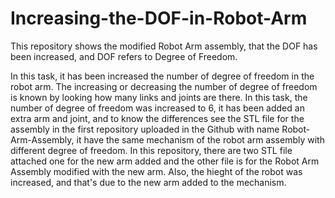 # Increasing-the-DOF-in-Robot-Arm
This repository shows the modified Robot Arm assembly, that the DOF has been increased, and DOF refers to Degree of Freedom.

In this task, it has been increased the number of degree of freedom in the robot arm. The increasing or decreasing the number of degree 
of freedom is known by looking how many links and joints are there. In this task, the number of degree of freedom was increased to 6, 
it has been added an extra arm and joint, and to know the differences see the STL file for the assembly in the first repository uploaded
in the Github with name Robot-Arm-Assembly, it have the same mechanism of the robot arm assembly with different degree of freedom. In this 
repository, there are two STL file attached one for the new arm added and the other file is for the Robot Arm Assembly modified with the 
new arm. Also, the hieght of the robot was increased, and that's due to the new arm added to the mechanism.

